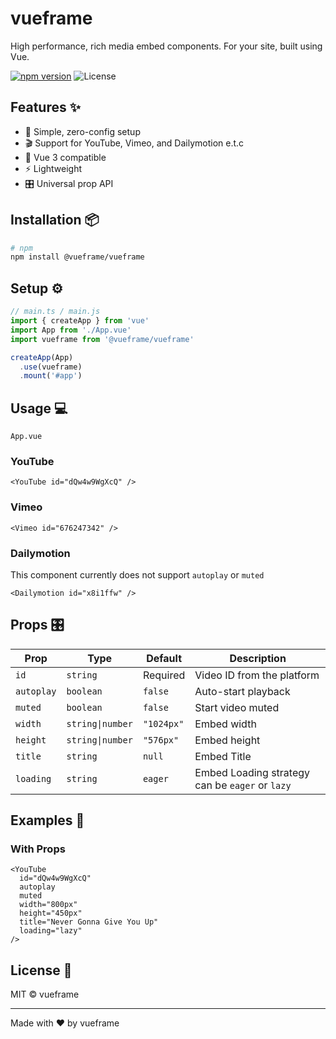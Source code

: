 # vueframe

High performance, rich media embed components. For your site, built using Vue.

[![npm version](https://img.shields.io/npm/v/@vueframe/vueframe.svg)](https://www.npmjs.com/package/@vueframe/vueframe)
![License](https://img.shields.io/badge/license-MIT-red)

## Features ✨

- 🎯 Simple, zero-config setup
- 🎬 Support for YouTube, Vimeo, and Dailymotion e.t.c
- 🚀 Vue 3 compatible
- ⚡ Lightweight
- 🎛️ Universal prop API
<!-- - 📱 Responsive by default -->

## Installation 📦

```bash
# npm
npm install @vueframe/vueframe
```

## Setup ⚙️

```ts
// main.ts / main.js
import { createApp } from 'vue'
import App from './App.vue'
import vueframe from '@vueframe/vueframe'

createApp(App)
  .use(vueframe)
  .mount('#app')
```

## Usage 💻

``App.vue``

### YouTube

```vue
<YouTube id="dQw4w9WgXcQ" />
```

### Vimeo

```vue
<Vimeo id="676247342" />
```

### Dailymotion

This component currently does not support ``autoplay`` or ``muted``

```vue
<Dailymotion id="x8i1ffw" />
```

## Props 🎛️

| Prop | Type | Default | Description |
|------|------|---------|-------------|
| `id` | `string` | Required | Video ID from the platform |
| `autoplay` | `boolean` | `false` | Auto-start playback |
| `muted` | `boolean` | `false` | Start video muted |
| `width` | `string\|number` | `"1024px"` | Embed width |
| `height` | `string\|number` | `"576px"` | Embed height |
| `title` | `string` | `null` | Embed Title |
| `loading` | `string` | `eager` | Embed Loading strategy can be `eager` or `lazy` |

## Examples 🎯

### With Props

```vue
<YouTube 
  id="dQw4w9WgXcQ" 
  autoplay 
  muted 
  width="800px" 
  height="450px" 
  title="Never Gonna Give You Up"
  loading="lazy"
/>
```

## License 📄

MIT © vueframe

---

Made with ❤️ by vueframe
